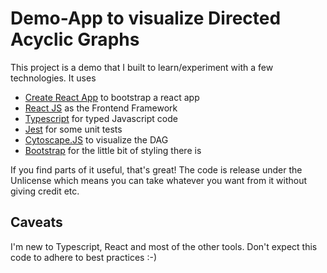 # Demo-App to visualize Directed Acyclic Graphs

This project is a demo that I built to learn/experiment with a few technologies.
It uses

- [Create React App](https://github.com/facebook/create-react-app) to bootstrap a react app
- [React JS](https://reactjs.org/) as the Frontend Framework
- [Typescript](https://www.typescriptlang.org/) for typed Javascript code
- [Jest](https://jestjs.io/) for some unit tests
- [Cytoscape.JS](https://js.cytoscape.org/) to visualize the DAG
- [Bootstrap](https://getbootstrap.com/) for the little bit of styling there is

If you find parts of it useful, that's great! The code is release under the Unlicense which means you can take whatever you want from it without giving credit etc.

## Caveats

I'm new to Typescript, React and most of the other tools. Don't expect this code to adhere to best practices :-)